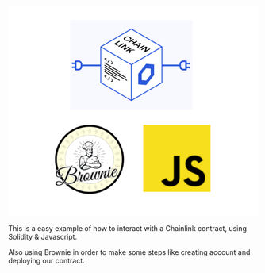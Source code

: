 [![](https://github.com/ethfannum1/Chainlink_ETH_USD/blob/main/imageninicial.png)](https://github.com/ethfannum1/Chainlink_ETH_USD/blob/main/imageninicial.png)

This is a easy example of how to interact with a Chainlink contract, using Solidity & Javascript.

Also using Brownie in order to make some steps like creating account and deploying our contract.